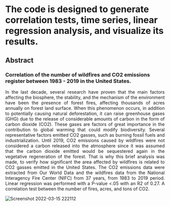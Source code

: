 # The code is designed to generate correlation tests, time series, linear regression analysis, and visualize its results.


## Abstract
### Correlation of the number of wildfires and CO2 emissions register between 1983 - 2019 in the United States.





<p align="justify">
In the last decade, several research have proven that the main factors affecting the biosphere, the stability, and the mechanism of the environment have been the presence of forest fires, affecting thousands of acres annually on forest land surface. When this phenomenon occurs, in addition to potentially causing natural deforestation, it can raise greenhouse gases (GHG) due to the release of considerable amounts of carbon in the form of carbon dioxide (CO2). These gases are factors of great importance in the contribution to global warming that could modify biodiversity. Several representative factors emitted CO2 gasses, such as burning fossil fuels and industrialization. Until 2019, CO2 emissions caused by wildfires were not considered a carbon released into the atmosphere since it was assumed that the carbon dioxide emitted would be sequestered again in the vegetative regeneration of the forest. That is why this brief analysis was made, to verify how significant the area affected by wildfires is related to CO2 gasses emitted in the United States. The CO2 emissions data were extracted from Our World Data and the wildfires data from the National Interagency Fire Center (NIFC) from 37 years, from 1983 to 2019 period. Linear regression was performed with a P-value <.05 with an R2 of 0.27. A correlation test between the number of fires, acres, and tons of CO2.
</p>
  
  
  
   ![Screenshot 2022-03-15 222112](https://user-images.githubusercontent.com/90733943/158510516-aac3c793-fda3-4cda-acb0-694a5f91ccd9.jpg)
